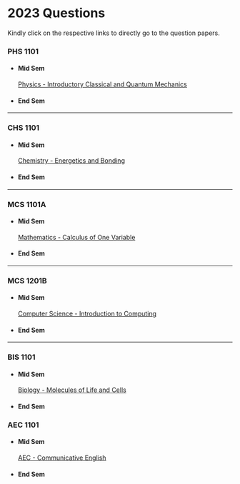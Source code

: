 # 2023 Questions

Kindly click on the respective links to directly go to the question papers.

### PHS 1101
- #### Mid Sem
    [Physics - Introductory Classical and Quantum Mechanics](2023/PHS1101.pdf)
- #### End Sem
---
### CHS 1101
- #### Mid Sem
    [Chemistry - Energetics and Bonding](2023/CHS1101.pdf)
- #### End Sem
---
### MCS 1101A
- #### Mid Sem
    [Mathematics - Calculus of One Variable](2023/MCS1101A.pdf)
- #### End Sem
---
### MCS 1201B
- #### Mid Sem
    [Computer Science - Introduction to Computing](2023/MCS1101B.pdf)
- #### End Sem
---
### BIS 1101
- #### Mid Sem
    [Biology - Molecules of Life and Cells](2023/BIS1101.pdf)
- #### End Sem

### AEC 1101
- #### Mid Sem
    [AEC - Communicative English](2023/AEC1101.pdf)
- #### End Sem
